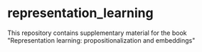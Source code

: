 # representation_learning
This repository contains supplementary material for the book "Representation learning: propositionalization and embeddings"
